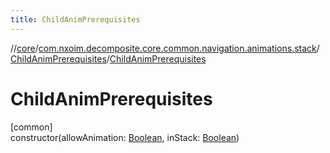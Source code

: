 ```yaml
---
title: ChildAnimPrerequisites
---
```

//[core](../../../index.html)/[com.nxoim.decomposite.core.common.navigation.animations.stack](../index.html)/[ChildAnimPrerequisites](index.html)/[ChildAnimPrerequisites](-child-anim-prerequisites.html)



# ChildAnimPrerequisites



[common]\
constructor(allowAnimation: [Boolean](https://kotlinlang.org/api/latest/jvm/stdlib/kotlin/-boolean/index.html), inStack: [Boolean](https://kotlinlang.org/api/latest/jvm/stdlib/kotlin/-boolean/index.html))




